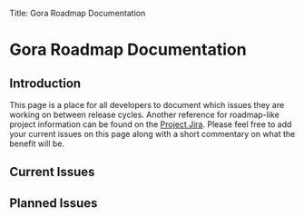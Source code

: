 Title: Gora Roadmap Documentation

# Gora Roadmap Documentation

## Introduction

This page is a place for all developers to document which issues they are working on
between release cycles.
Another reference for roadmap-like project information can be found on the [Project Jira](https://issues.apache.org/jira/browse/GORA/?selectedTab=com.atlassian.jira.jira-projects-plugin:roadmap-panel).
Please feel free to add your current issues on this page along with a short commentary on what the benefit will be.

## Current Issues

## Planned Issues
